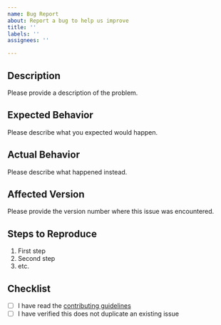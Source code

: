 ```yaml
---
name: Bug Report
about: Report a bug to help us improve
title: ''
labels: ''
assignees: ''

---
```


## Description

Please provide a description of the problem.

## Expected Behavior

Please describe what you expected would happen.

## Actual Behavior

Please describe what happened instead.

## Affected Version

Please provide the version number where this issue was encountered.

## Steps to Reproduce

1. First step
1. Second step
1. etc.

## Checklist

<!-- TODO: Update the link below to point to your project's contributing guidelines -->
- [ ] I have read the [contributing guidelines](/CONTRIBUTING.md)
- [ ] I have verified this does not duplicate an existing issue
